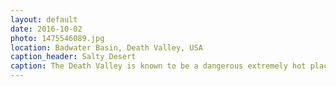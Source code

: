 ```yaml
---
layout: default
date: 2016-10-02
photo: 1475546089.jpg
location: Badwater Basin, Death Valley, USA
caption_header: Salty Desert
caption: The Death Valley is known to be a dangerous extremely hot place. At the time of that picture, the temperature was 42 degrees Celsius. Even though it looks quiet it is actually hard to stay there as the wind blows very hard!
---
```

